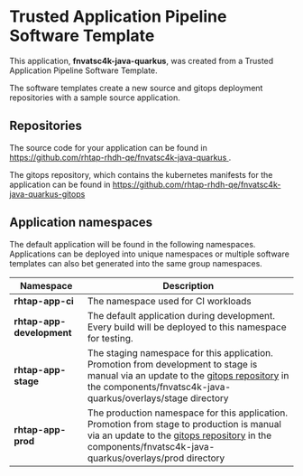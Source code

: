 # Trusted Application Pipeline Software Template

This application, **fnvatsc4k-java-quarkus**, was created from a Trusted Application Pipeline Software Template.

The software templates create a new source and gitops deployment repositories with a sample source application. 

## Repositories

The source code for your application can be found in [https://github.com/rhtap-rhdh-qe/fnvatsc4k-java-quarkus ](https://github.com/rhtap-rhdh-qe/fnvatsc4k-java-quarkus ).
 
The gitops repository, which contains the kubernetes manifests for the application can be found in 
[https://github.com/rhtap-rhdh-qe/fnvatsc4k-java-quarkus-gitops ](https://github.com/rhtap-rhdh-qe/fnvatsc4k-java-quarkus-gitops ) 

## Application namespaces 

The default application will be found in the following namespaces. Applications can be deployed into unique namespaces or multiple software templates can also bet generated into the same group namespaces.  

|  Namespace   |  Description   |  
| -------- | -------- |
| **rhtap-app-ci** | The namespace used for CI workloads |
| **rhtap-app-development** | The default application during development. Every build will be deployed to this namespace for testing. |
| **rhtap-app-stage** | The staging namespace for this application. Promotion from development to stage is manual via an update to the [gitops repository](https://github.com/rhtap-rhdh-qe/fnvatsc4k-java-quarkus-gitops ) in the components/fnvatsc4k-java-quarkus/overlays/stage directory |
| **rhtap-app-prod** | The production namespace for this application. Promotion from stage to production is manual via an update to the [gitops repository](https://github.com/rhtap-rhdh-qe/fnvatsc4k-java-quarkus-gitops ) in the components/fnvatsc4k-java-quarkus/overlays/prod directory |